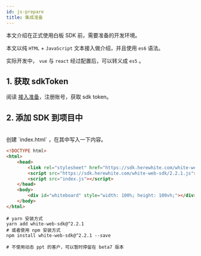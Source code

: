 ```yaml
---
id: js-prepare
title: 集成准备
---
```


本文介绍在正式使用白板 SDK 前，需要准备的开发环境。

本文以纯 `HTML` + `JavaScript` 文本接入做介绍，并且使用 `es6` 语法。

实际开发中， `vue` 与 `react` 经过配置后，可以转义成 `es5` 。

## 1. 获取 sdkToken

阅读 [接入准备](/blog/2019/05/02/first-step)，注册账号，获取 sdk token。

## 2. 添加 SDK 到项目中

<!--DOCUSAURUS_CODE_TABS-->
<!-- head 中 引入 js 文件-->
<br>
创建 `index.html` ，在其中写入一下内容。

```html
<!DOCTYPE html>
<html>
    <head>
        <link rel="stylesheet" href="https://sdk.herewhite.com/white-web-sdk/2.2.1.css">
        <script src="https://sdk.herewhite.com/white-web-sdk/2.2.1.js"></script>
        <script src="index.js"></script>
    </head>
    <body>
        <div id="whiteboard" style="width: 100%; height: 100vh;"></div>
    </body>
</html>
```
<!--包管理工具安装-->

```shell
# yarn 安装方式
yarn add white-web-sdk@^2.2.1
# 或者使用 npm 安装方式
npm install white-web-sdk@^2.2.1 --save

# 不使用动态 ppt 的客户，可以暂时停留在 beta7 版本
```

<!--END_DOCUSAURUS_CODE_TABS-->
